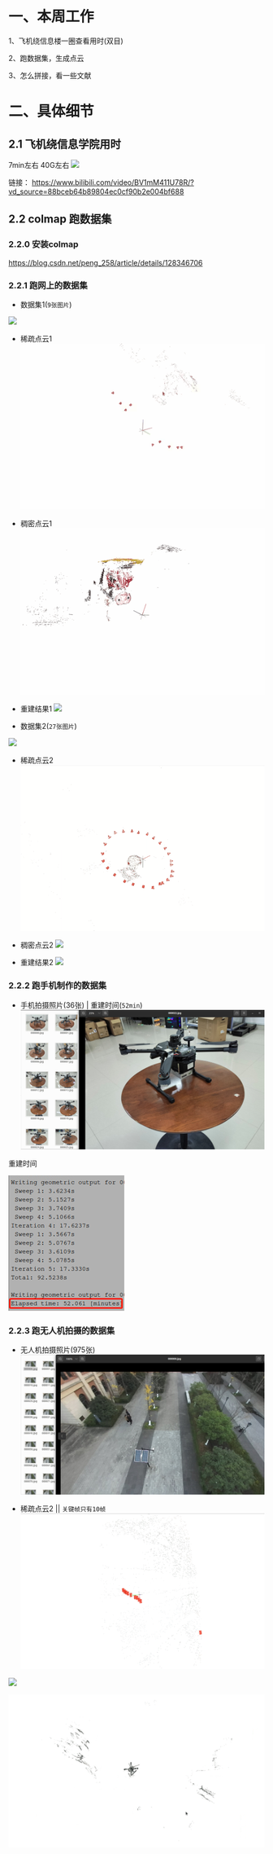 # 一、本周工作
1、飞机绕信息楼一圈查看用时(双目)

2、跑数据集，生成点云

3、怎么拼接，看一些文献

# 二、具体细节
## 2.1 飞机绕信息学院用时
7min左右  40G左右
![](https://github.com/ZYJ-Group/darren_pty/blob/main/darren_pty/pic(Ninth%20week)/30.png)

链接： https://www.bilibili.com/video/BV1mM411U78R/?vd_source=88bceb64b89804ec0cf90b2e004bf688


## 2.2 colmap 跑数据集
### 2.2.0 安装colmap
https://blog.csdn.net/peng_258/article/details/128346706

### 2.2.1 跑网上的数据集
- 数据集1(```9张图片```)

![](https://github.com/AIBluefisher/ComputerVisionDatasets/blob/master/Datasets/ET/et005.jpg)

- 稀疏点云1
![](https://github.com/ZYJ-Group/darren_pty/blob/main/darren_pty/pic(Ninth%20week)/1.gif)

- 稠密点云1
![](https://github.com/ZYJ-Group/darren_pty/blob/main/darren_pty/pic(Ninth%20week)/4.gif)
- 重建结果1
![](https://github.com/ZYJ-Group/darren_pty/blob/main/darren_pty/pic(Ninth%20week)/5.gif)

- 数据集2(```27张图片```)

![](https://github.com/AIBluefisher/ComputerVisionDatasets/blob/master/Datasets/david/B00.jpg)

- 稀疏点云2
![](https://github.com/ZYJ-Group/darren_pty/blob/main/darren_pty/pic(Ninth%20week)/7.gif)

- 稠密点云2
![](https://github.com/ZYJ-Group/darren_pty/blob/main/darren_pty/pic(Ninth%20week)/8.gif)
- 重建结果2
![](https://github.com/ZYJ-Group/darren_pty/blob/main/darren_pty/pic(Ninth%20week)/9.gif)

### 2.2.2 跑手机制作的数据集
- 手机拍摄照片(36张) | 重建时间(```52min```)
![](https://github.com/ZYJ-Group/darren_pty/blob/main/darren_pty/pic(Ninth%20week)/32.png)

重建时间

![](https://github.com/ZYJ-Group/darren_pty/blob/main/darren_pty/pic(Ninth%20week)/34.png)

### 2.2.3 跑无人机拍摄的数据集
- 无人机拍摄照片(975张)
![](https://github.com/ZYJ-Group/darren_pty/blob/main/darren_pty/pic(Ninth%20week)/33.png)

- 稀疏点云2 || ```关键帧只有10帧```
![](https://github.com/ZYJ-Group/darren_pty/blob/main/darren_pty/pic(Ninth%20week)/31.png)

![](https://github.com/ZYJ-Group/darren_pty/blob/main/darren_pty/pic(Ninth%20week)/10.gif)

![](https://github.com/ZYJ-Group/darren_pty/blob/main/darren_pty/pic(Ninth%20week)/11.gif)
